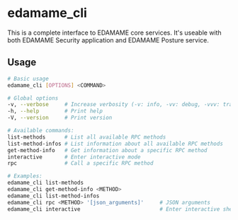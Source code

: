 # edamame_cli
This is a complete interface to EDAMAME core services.
It's useable with both EDAMAME Security application and EDAMAME Posture service.

## Usage

```bash
# Basic usage
edamame_cli [OPTIONS] <COMMAND>

# Global options
-v, --verbose     # Increase verbosity (-v: info, -vv: debug, -vvv: trace)
-h, --help        # Print help
-V, --version     # Print version

# Available commands:
list-methods      # List all available RPC methods
list-method-infos # List information about all available RPC methods
get-method-info   # Get information about a specific RPC method
interactive       # Enter interactive mode
rpc               # Call a specific RPC method

# Examples:
edamame_cli list-methods
edamame_cli get-method-info <METHOD>
edamame_cli list-method-infos
edamame_cli rpc <METHOD> '[json_arguments]'     # JSON arguments
edamame_cli interactive                         # Enter interactive shell mode
```
